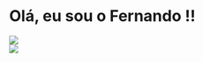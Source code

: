 
# Olá, eu sou o Fernando !!

<div> 
  <img heigth="180cm" src="https://github-readme-stats.vercel.app/api?username=FernandoGorski&show_icons=true&theme=merko"> 
</div>

<div> 
  <img heigth="180cm" src="https://github-readme-stats.vercel.app/api/top-langs/?username=FernandoGorski&hide_progress=true">
</div>
